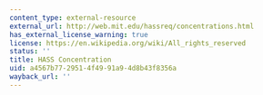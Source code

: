 ```yaml
---
content_type: external-resource
external_url: http://web.mit.edu/hassreq/concentrations.html
has_external_license_warning: true
license: https://en.wikipedia.org/wiki/All_rights_reserved
status: ''
title: HASS Concentration
uid: a4567b77-2951-4f49-91a9-4d8b43f8356a
wayback_url: ''
---
```

